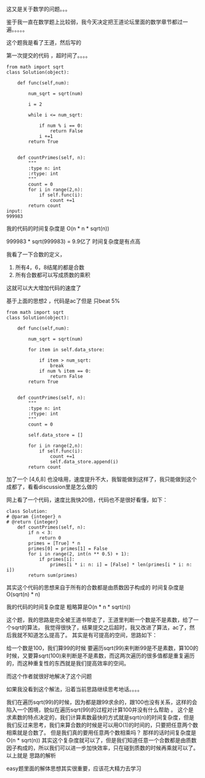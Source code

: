 这又是关于数学的问题。。。

鉴于我一直在数学题上比较弱，我今天决定把王道论坛里面的数学章节都过一遍。。。。。

这个题我是看了王道，然后写的

第一次提交的代码 ，超时间了。。。。

```
from math import sqrt
class Solution(object):
    
    def func(self,num):
        
        num_sqrt = sqrt(num)
        
        i = 2
        
        while i <= num_sqrt:
            
            if num % i == 0:
                return False
            i +=1
        return True
        
    
    def countPrimes(self, n):
        """
        :type n: int
        :rtype: int
        """
        count = 0
        for i in range(2,n):
            if self.func(i):
                count +=1
        return count
input:
999983
```

我的代码的时间复杂度是 O(n * n * sqrt(n))

999983 * sqrt(999983) = 9.9亿了  时间复杂度是有点高

我看了一下合数的定义， 
1.  所有4，6，8结尾的都是合数
2. 所有合数都可以写成质数的乘积

这就可以大大增加代码的速度了

基于上面的思想2 ，代码是ac了但是 只beat 5%
```
from math import sqrt
class Solution(object):
    
    def func(self,num):
        
        num_sqrt = sqrt(num)
        
        for item in self.data_store:
            
            if item > num_sqrt:
                break
            if num % item == 0:
                return False
        return True
        
    
    def countPrimes(self, n):
        """
        :type n: int
        :rtype: int
        """
        count = 0
        
        self.data_store = []       
        
        for i in range(2,n):
            if self.func(i):
                count +=1
                self.data_store.append(i)
        return count
```
加了一个 [4,6,8] 也没啥用，速度提升不大，我智能做到这样了，我只能做到这个成都了，看看discussion里是怎么做的


网上看了一个代码，速度比我快20倍，代码也不是很好看懂，如下：

```
class Solution:
# @param {integer} n
# @return {integer}
    def countPrimes(self, n):
        if n < 3:
            return 0
        primes = [True] * n
        primes[0] = primes[1] = False
        for i in range(2, int(n ** 0.5) + 1):
            if primes[i]:
                primes[i * i: n: i] = [False] * len(primes[i * i: n: i])
        return sum(primes)
```

其实这个代码的思想来自于所有的合数都是由质数因子构成的 时间复杂度是O(sqrt(n) * n)

我的代码的时间复杂度是 粗略算是O(n * n * sqrt(n))

这个题，我的思路是完全被王道书带走了，王道里判断一个数是不是素数，给了一个sqrt的算法， 我觉得很快了，结果提交之后超时，我又改进了算法，ac了，然后我就不知道怎么提高了。 其实是有可提高的空间，思路如下：

给一个数是100，我们算99的时候 要遍历sqrt(99)来判断99是不是素数，算100的时候，又要算sqrt(100)来判断是不是素数，而这两次遍历的很多值都是重复遍历的，而这种重复性的东西就是我们提高效率的空间。

而这个作者就很好地解决了这个问题

如果我没看到这个解法，沿着当前思路继续思考地话。。。。

我们在遍历sqrt(99)的时候，因为都是跟99求余的，跟100也没有关系，这样的会陷入一个困境，貌似在遍历sqrt(99)的过程对计算100并没有什么帮助 。 这个是求素数的特点决定的，我们计算素数最快的方式就是sqrt(n)的时间复杂度，但是我们反过来思考，我们来算合数的时候是可以用O(1)的时间的，只要把任意两个数相乘就是合数了。 但是我们真的要用任意两个数相乘吗？ 那样的话时间复杂度是O(n * sqrt(n)) 其实这个复杂度就可以了，但是我们知道任意一个合数都是由质数因子构成的，所以我们可以进一步加快效率，只在碰到质数的时候再乘就可以了。 以上就是 思路的解析

easy题里面的解体思想其实很重要，应该花大精力去学习











